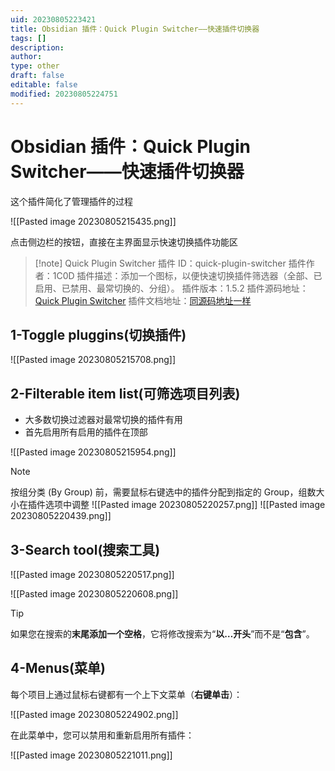 ```yaml
---
uid: 20230805223421
title: Obsidian 插件：Quick Plugin Switcher——快速插件切换器
tags: []
description: 
author: 
type: other
draft: false
editable: false
modified: 20230805224751
---
```


# Obsidian 插件：Quick Plugin Switcher——快速插件切换器

这个插件简化了管理插件的过程

![[Pasted image 20230805215435.png]]

点击侧边栏的按钮，直接在主界面显示快速切换插件功能区

> [!note] Quick Plugin Switcher
> 插件 ID：quick-plugin-switcher
> 插件作者：1C0D
> 插件描述：添加一个图标，以便快速切换插件筛选器（全部、已启用、已禁用、最常切换的、分组）。
> 插件版本：1.5.2
> 插件源码地址：[Quick Plugin Switcher](https://github.com/1C0D/obsidian-quick-plugin-switcher)
> 插件文档地址：[同源码地址一样](https://github.com/1C0D/obsidian-quick-plugin-switcher)

## 1-Toggle pluggins(切换插件)

![[Pasted image 20230805215708.png]]

## 2-Filterable item list(可筛选项目列表)

- 大多数切换过滤器对最常切换的插件有用
- 首先启用所有启用的插件在顶部

![[Pasted image 20230805215954.png]]

> [!note]
> 按组分类 (By Group) 前，需要鼠标右键选中的插件分配到指定的 Group，组数大小在插件选项中调整
> ![[Pasted image 20230805220257.png]]
> ![[Pasted image 20230805220439.png]]

## 3-Search tool(搜索工具)

![[Pasted image 20230805220517.png]]

![[Pasted image 20230805220608.png]]

> [!tip]
> 如果您在搜索的**末尾添加一个空格**，它将修改搜索为“**以…开头**”而不是“**包含**”。

## 4-Menus(菜单)

每个项目上通过鼠标右键都有一个上下文菜单（**右键单击**）：

![[Pasted image 20230805224902.png]]

在此菜单中，您可以禁用和重新启用所有插件：

![[Pasted image 20230805221011.png]]
